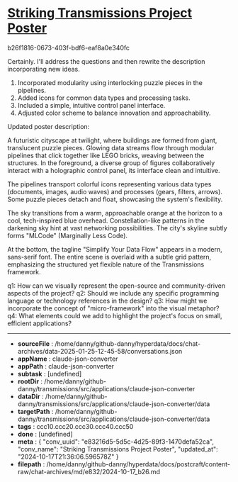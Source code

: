 # [Striking Transmissions Project Poster](https://claude.ai/chat/e83216d5-5d5c-4d25-89f3-1470defa52ca)

b26f1816-0673-403f-bdf6-eaf8a0e340fc

 Certainly. I'll address the questions and then rewrite the description incorporating new ideas.

1. Incorporated modularity using interlocking puzzle pieces in the pipelines.
2. Added icons for common data types and processing tasks.
3. Included a simple, intuitive control panel interface.
4. Adjusted color scheme to balance innovation and approachability.

Updated poster description:

A futuristic cityscape at twilight, where buildings are formed from giant, translucent puzzle pieces. Glowing data streams flow through modular pipelines that click together like LEGO bricks, weaving between the structures. In the foreground, a diverse group of figures collaboratively interact with a holographic control panel, its interface clean and intuitive.

The pipelines transport colorful icons representing various data types (documents, images, audio waves) and processes (gears, filters, arrows). Some puzzle pieces detach and float, showcasing the system's flexibility.

The sky transitions from a warm, approachable orange at the horizon to a cool, tech-inspired blue overhead. Constellation-like patterns in the darkening sky hint at vast networking possibilities. The city's skyline subtly forms "MLCode" (Marginally Less Code).

At the bottom, the tagline "Simplify Your Data Flow" appears in a modern, sans-serif font. The entire scene is overlaid with a subtle grid pattern, emphasizing the structured yet flexible nature of the Transmissions framework.

q1: How can we visually represent the open-source and community-driven aspects of the project?
q2: Should we include any specific programming language or technology references in the design?
q3: How might we incorporate the concept of "micro-framework" into the visual metaphor?
q4: What elements could we add to highlight the project's focus on small, efficient applications?

---

* **sourceFile** : /home/danny/github-danny/hyperdata/docs/chat-archives/data-2025-01-25-12-45-58/conversations.json
* **appName** : claude-json-converter
* **appPath** : claude-json-converter
* **subtask** : [undefined]
* **rootDir** : /home/danny/github-danny/transmissions/src/applications/claude-json-converter
* **dataDir** : /home/danny/github-danny/transmissions/src/applications/claude-json-converter/data
* **targetPath** : /home/danny/github-danny/transmissions/src/applications/claude-json-converter/data
* **tags** : ccc10.ccc20.ccc30.ccc40.ccc50
* **done** : [undefined]
* **meta** : {
  "conv_uuid": "e83216d5-5d5c-4d25-89f3-1470defa52ca",
  "conv_name": "Striking Transmissions Project Poster",
  "updated_at": "2024-10-17T21:36:06.596578Z"
}
* **filepath** : /home/danny/github-danny/hyperdata/docs/postcraft/content-raw/chat-archives/md/e832/2024-10-17_b26.md